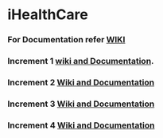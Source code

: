 # iHealthCare

### For Documentation refer <a href="https://github.com/Chaitanyaperavali/iHealthCare/wiki">WIKI</a>

### Increment 1 <a href="https://github.com/Chaitanyaperavali/iHealthCare/wiki/Increment-1">wiki and Documentation</a>.

### Increment 2 <a href="https://github.com/Chaitanyaperavali/iHealthCare/wiki/Increment-2">Wiki and Documentation</a>

### Increment 3 <a href="https://github.com/Chaitanyaperavali/iHealthCare/wiki/Increment-3">Wiki and Documentation</a>

### Increment 4 <a href="https://github.com/Chaitanyaperavali/iHealthCare/wiki/Increment-4">Wiki and Documentation</a>

